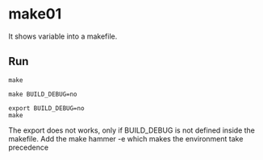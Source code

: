 # make01

It shows variable into a makefile.

## Run

	make

	make BUILD_DEBUG=no

	export BUILD_DEBUG=no
	make


The export does not works, only if BUILD_DEBUG is not defined inside the makefile.
Add the make hammer -e which makes the environment take precedence


